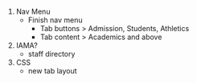 1. Nav Menu
    - Finish nav menu
        - Tab buttons > Admission, Students, Athletics
        - Tab content > Academics and above
2. IAMA?
    - staff directory
3. CSS
    - new tab layout
